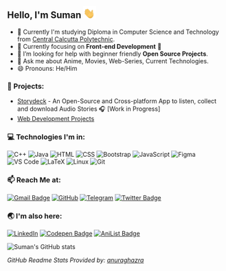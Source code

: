 ## Hello, I'm Suman <img src="./assets/waving_hand.gif" width="30px"></h2>

- :telescope: Currently I'm studying Diploma in Computer Science and Technology from [Central Calcutta Polytechnic](https://en.wikipedia.org/wiki/Central_Calcutta_Polytechnic).
- 🌱 Currently focusing on **Front-end Development** :penguin: 
- 🤔 I’m looking for help with beginner friendly **Open Source Projects**.
- 💬 Ask me about Anime, Movies, Web-Series, Current Technologies.
- 😄 Pronouns: He/Him

### :open_file_folder: Projects:
- [Storydeck](https://github.com/Team-Storydeck/storydeck) - An Open-Source and Cross-platform App to listen, collect and download Audio Stories :headphones: [Work in Progress]
- [Web Development Projects](https://github.com/sumuhere/web-dev-projects)
<!-- <p align=center><a href="https://github.com/Team-Storydeck/storydeck">
<img alt="Storydeck" src="./assets/storydeck_480px.png" hight=90px width=90px >
</p> -->
### :computer: Technologies I'm in:

![C++](http://img.shields.io/badge/-C++-3776AB?style=square&logo=c&logoColor=d8e3e7) ![Java](http://img.shields.io/badge/-Java-eeebdd?style=square&logo=Java&logoColor=d44000) ![HTML](https://img.shields.io/badge/-HTML5-%23F7DF1C?style=square&logo=html5&logoColor=ccffbd&color=310b0b) ![CSS](https://img.shields.io/badge/-CSS3-%23F7DF1C?style=square&logo=css3&logoColor=51c4d3&color=2b4f60) ![Bootstrap](https://img.shields.io/badge/-Bootstrap-%23F7DF1C?style=square&logo=bootstrap&logoColor=fff&color=7952b3) ![JavaScript](https://img.shields.io/badge/-JavaScript-%23F7DF1C?style=square&logo=javascript&logoColor=000000&color=f0c929) ![Figma](https://img.shields.io/badge/-Figma-%23F7DF1C?style=square&logo=figma&logoColor=f39189&color=1b1717) ![VS Code](http://img.shields.io/badge/-VS%20Code-007ACC?style=square&logo=visual-studio-code&logoColor=ffffff)  ![LaTeX](http://img.shields.io/badge/-LaTeX-008080?style=square&logo=latex&logoColor=ffffff) ![Linux](http://img.shields.io/badge/-Linux-0d335d?style=square&logo=Linux&logoColor=white) ![Git](http://img.shields.io/badge/-Git-383e56?style=square&logo=git&logoColor=ffffff)

### :mailbox: Reach Me at:  
[![Gmail Badge](https://img.shields.io/badge/-suman.multiverse@gmail.com-c14438?style=flat-square&logo=Gmail&logoColor=white&link=mailto:suman.multiverse@gmail.com)](mailto:suman.multiverse@gmail.com) [![GitHub](https://img.shields.io/badge/-sumuhere-132c33?style=flat-square&logo=github&logoColor=white&link=https://github.com/sumuhere)](https://github.com/sumuhere) [![Telegram](https://img.shields.io/badge/-sumuhere-b2deec?style=flat-square&logo=telegram&logoColor=white&link=https://t.me/sumuhere)](https://t.me/sumuhere) [![Twitter Badge](https://img.shields.io/badge/-sumuhere-1ca0f1?style=flat-square&logo=twitter&logoColor=white&link=https://twitter.com/sumuhere)](https://twitter.com/sumuhere)

### :earth_asia: I'm also here:
[![LinkedIn](https://img.shields.io/badge/-sumuhere-0061a8?style=flat-square&logo=linkedin&logoColor=white&link=https://linkedin.com/in/sumuhere)](https://linkedin.com/in/sumuhere) [![Codepen Badge](https://img.shields.io/badge/-sumanmondal-132c33?style=flat-square&logo=codepen&logoColor=white&link=https://codepen.io/sumanmondal)](https:/codepen.io/sumanmondal) [![AniList Badge](https://img.shields.io/badge/-sumanmondal-A2DBFA?style=flat-square&logo=anilist&logoColor=0061A8&link=https://anilist.co/user/sumanmondal/)](https://anilist.co/user/sumanmondal/)

![Suman's GitHub stats](https://github-readme-stats.vercel.app/api?username=sumuhere&count_private=true&show_icons=true&theme=tokyonight)
 
 _GitHub Readme Stats Provided by: [anuraghazra](https://github.com/anuraghazra/github-readme-stats)_

<!-- <p align=center>
<img src="./assets/virus_downloading.gif" width=450px>
</p> -->

